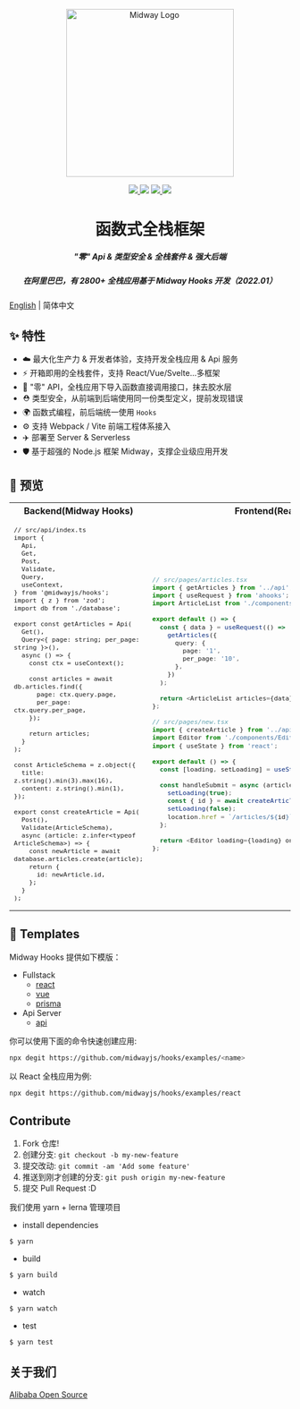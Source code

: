 <p align="center">
  <img src="https://img.alicdn.com/imgextra/i4/O1CN01AJ1lNS20vkL7tTuUj_!!6000000006912-2-tps-1060-868.png" height="300" alt="Midway Logo" />
</p>

<p align="center">
  <a href="https://www.npmjs.com/package/@midwayjs/hooks">
    <img src="https://img.shields.io/npm/v/@midwayjs/hooks/latest?style=for-the-badge">
  </a>
  <img src="https://img.shields.io/github/workflow/status/midwayjs/hooks/Node.js%20CI/master?style=for-the-badge">
  <a href="https://codecov.io/gh/midwayjs/hooks">
    <img src="https://img.shields.io/codecov/c/github/midwayjs/hooks?style=for-the-badge">
  </a>
  <img src="https://img.shields.io/npm/l/@midwayjs/hooks?style=for-the-badge">
</p>

<h1 align="center">函数式全栈框架</h1>

<h5 align="center">"零" Api & 类型安全 & 全栈套件 & 强大后端</h5>
<h5 align="center">在阿里巴巴，有 2800+ 全栈应用基于 Midway Hooks 开发（2022.01）</h5>

[English](./README.md) | 简体中文

## ✨ 特性

- ☁️ 最大化生产力 & 开发者体验，支持开发全栈应用 & Api 服务
- ⚡️ 开箱即用的全栈套件，支持 React/Vue/Svelte...多框架
- 🌈 "零" API，全栈应用下导入函数直接调用接口，抹去胶水层
- ⛑️ 类型安全，从前端到后端使用同一份类型定义，提前发现错误
- 🌍 函数式编程，前后端统一使用 `Hooks`
- ⚙️ 支持 Webpack / Vite 前端工程体系接入
- ✈️ 部署至 Server & Serverless
- 🛡 基于超强的 Node.js 框架 Midway，支撑企业级应用开发

## 🔨 预览

<table>
<tr>
<th style="text-align: center;"> Backend(Midway Hooks) </th>
<th style="text-align: center;"> Frontend(React) </th>
</tr>
<tr>
<td>
<sub>

<!-- prettier-ignore -->
```tsx
// src/api/index.ts
import {
  Api,
  Get,
  Post,
  Validate,
  Query,
  useContext,
} from '@midwayjs/hooks';
import { z } from 'zod';
import db from './database';

export const getArticles = Api(
  Get(),
  Query<{ page: string; per_page: string }>(),
  async () => {
    const ctx = useContext();

    const articles = await db.articles.find({
      page: ctx.query.page,
      per_page: ctx.query.per_page,
    });

    return articles;
  }
);

const ArticleSchema = z.object({
  title: z.string().min(3).max(16),
  content: z.string().min(1),
});

export const createArticle = Api(
  Post(),
  Validate(ArticleSchema),
  async (article: z.infer<typeof ArticleSchema>) => {
    const newArticle = await database.articles.create(article);
    return {
      id: newArticle.id,
    };
  }
);
```

</sub>
</td>
<td>

<sub>

```ts
// src/pages/articles.tsx
import { getArticles } from '../api';
import { useRequest } from 'ahooks';
import ArticleList from './components/ArticleList';

export default () => {
  const { data } = useRequest(() =>
    getArticles({
      query: {
        page: '1',
        per_page: '10',
      },
    })
  );

  return <ArticleList articles={data} />;
};

// src/pages/new.tsx
import { createArticle } from '../api';
import Editor from './components/Editor';
import { useState } from 'react';

export default () => {
  const [loading, setLoading] = useState(false);

  const handleSubmit = async (article) => {
    setLoading(true);
    const { id } = await createArticle(article);
    setLoading(false);
    location.href = `/articles/${id}`;
  };

  return <Editor loading={loading} onSubmit={handleSubmit} />;
};
```

</sub>
</td>
</tr>
</table>

## 🧩 Templates

Midway Hooks 提供如下模版：

- Fullstack
  - [react](https://github.com/midwayjs/hooks/blob/main/examples/react)
  - [vue](https://github.com/midwayjs/hooks/blob/main/examples/vue)
  - [prisma](https://github.com/midwayjs/hooks/blob/main/examples/prisma)
- Api Server
  - [api](https://github.com/midwayjs/hooks/blob/main/examples/api)

你可以使用下面的命令快速创建应用:

```bash
npx degit https://github.com/midwayjs/hooks/examples/<name>
```

以 React 全栈应用为例:

```bash
npx degit https://github.com/midwayjs/hooks/examples/react
```

## Contribute

1. Fork 仓库!
2. 创建分支: `git checkout -b my-new-feature`
3. 提交改动: `git commit -am 'Add some feature'`
4. 推送到刚才创建的分支: `git push origin my-new-feature`
5. 提交 Pull Request :D

我们使用 yarn + lerna 管理项目

- install dependencies

```bash
$ yarn
```

- build

```bash
$ yarn build
```

- watch

```bash
$ yarn watch
```

- test

```bash
$ yarn test
```

## 关于我们

[Alibaba Open Source](https://opensource.alibaba.com/)
